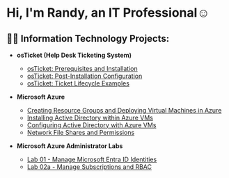 <h1>Hi, I'm Randy, an IT Professional</a>☺</h1>

<h2>👨‍💻 Information Technology Projects:</h2>

- <b>osTicket (Help Desk Ticketing System)</b>
  - [osTicket: Prerequisites and Installation](https://github.com/AaronHaist/osticket-prereqs)
  - [osTicket: Post-Installation Configuration](https://github.com/AaronHaist/osticket-post-install)
  - [osTicket: Ticket Lifecycle Examples](https://github.com/AaronHaist/Ticket-Lifecycle)
- <b>Microsoft Azure</b>
  - [Creating Resource Groups and Deploying Virtual Machines in Azure](https://github.com/AaronHaist/Rescource-Groups-and-VMs)
  - [Installing Active Directory within Azure VMs](https://github.com/AaronHaist/Active-Directory-Install)
  - [Configuring Active Directory with Azure VMs](https://github.com/AaronHaist/Configuring-Active-Directory)
  - [Network File Shares and Permissions](https://github.com/AaronHaist/Network-File-Shares-And-Perms/tree/main)


- <b>Microsoft Azure Administrator Labs</b>
  - [Lab 01 - Manage Microsoft Entra ID Identities](https://github.com/randyta/Lab-01---Manage-Microsoft-Entra-ID-Identities?tab=readme-ov-file)
  - [Lab 02a - Manage Subscriptions and RBAC](https://github.com/randyta/LAB_02a_Manage_Subscriptions_and_RBAC_Entra)

